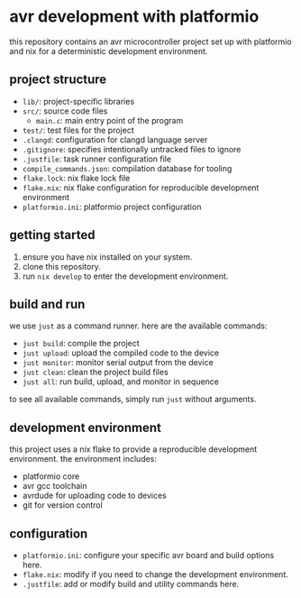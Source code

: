 # avr development with platformio

this repository contains an avr microcontroller project set up with platformio and nix for a deterministic development environment.

## project structure

- `lib/`: project-specific libraries
- `src/`: source code files
  - `main.c`: main entry point of the program
- `test/`: test files for the project
- `.clangd`: configuration for clangd language server
- `.gitignore`: specifies intentionally untracked files to ignore
- `.justfile`: task runner configuration file
- `compile_commands.json`: compilation database for tooling
- `flake.lock`: nix flake lock file
- `flake.nix`: nix flake configuration for reproducible development environment
- `platformio.ini`: platformio project configuration

## getting started

1. ensure you have nix installed on your system.
2. clone this repository.
3. run `nix develop` to enter the development environment.

## build and run

we use `just` as a command runner. here are the available commands:

- `just build`: compile the project
- `just upload`: upload the compiled code to the device
- `just monitor`: monitor serial output from the device
- `just clean`: clean the project build files
- `just all`: run build, upload, and monitor in sequence

to see all available commands, simply run `just` without arguments.

## development environment

this project uses a nix flake to provide a reproducible development environment. the environment includes:

- platformio core
- avr gcc toolchain
- avrdude for uploading code to devices
- git for version control

## configuration

- `platformio.ini`: configure your specific avr board and build options here.
- `flake.nix`: modify if you need to change the development environment.
- `.justfile`: add or modify build and utility commands here.
